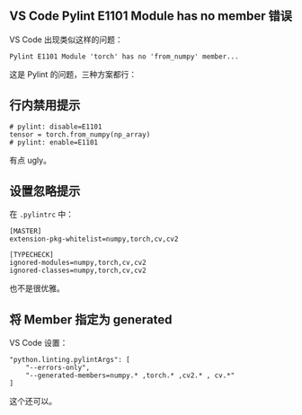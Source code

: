 ## VS Code Pylint E1101 Module has no member 错误

VS Code 出现类似这样的问题：

```
Pylint E1101 Module 'torch' has no 'from_numpy' member...
```
这是 Pylint 的问题，三种方案都行：

## 行内禁用提示

```
# pylint: disable=E1101
tensor = torch.from_numpy(np_array)
# pylint: enable=E1101
```
有点 ugly。

## 设置忽略提示
在 `.pylintrc` 中：

```
[MASTER]
extension-pkg-whitelist=numpy,torch,cv,cv2

[TYPECHECK]
ignored-modules=numpy,torch,cv,cv2
ignored-classes=numpy,torch,cv,cv2
```

也不是很优雅。

## 将 Member 指定为 generated
VS Code 设置：

```
"python.linting.pylintArgs": [
    "--errors-only",
    "--generated-members=numpy.* ,torch.* ,cv2.* , cv.*"
]
```
这个还可以。